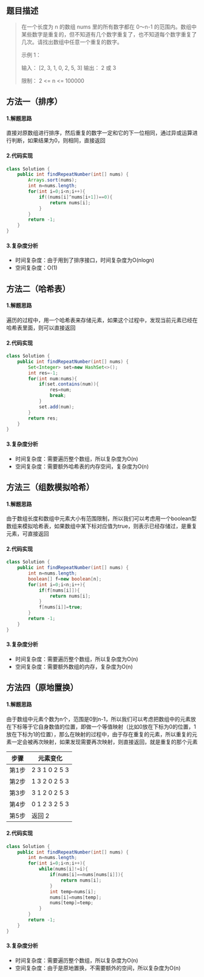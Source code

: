 ## 题目描述
> 在一个长度为 n 的数组 nums 里的所有数字都在 0～n-1 的范围内。数组中某些数字是重复的，但不知道有几个数字重复了，也不知道每个数字重复了几次。请找出数组中任意一个重复的数字。
>
> 示例 1：
>
> 输入： [2, 3, 1, 0, 2, 5, 3] 
> 输出： 2 或 3   
>
> 限制： 2 <= n <= 100000
## 方法一（排序）
#### 1.解题思路
直接对原数组进行排序，然后重复的数字一定和它的下一位相同，通过异或运算进行判断，如果结果为0，则相同，直接返回
#### 2.代码实现
```java
class Solution {
    public int findRepeatNumber(int[] nums) {
        Arrays.sort(nums);
        int n=nums.length;
        for(int i=0;i<n;i++){           
            if((nums[i]^nums[i+1])==0){
                return nums[i];
            }
        }
        return -1;
    }
}        
```
#### 3.复杂度分析

 - 时间复杂度：由于用到了排序接口，时间复杂度为O(nlogn) 
 - 空间复杂度：O(1)

## 方法二（哈希表）
#### 1.解题思路
遍历的过程中，用一个哈希表来存储元素，如果这个过程中，发现当前元素已经在哈希表里面，则可以直接返回
#### 2.代码实现
```java
class Solution {
    public int findRepeatNumber(int[] nums) {
        Set<Integer> set=new HashSet<>();
        int res=-1;
        for(int num:nums){
            if(set.contains(num)){
                res=num;
                break;
            }
            set.add(num);
        }
        return res;
    }
} 
```
#### 3.复杂度分析
 - 时间复杂度：需要遍历整个数组，所以复杂度为O(n)
 - 空间复杂度：需要额外哈希表的内存空间，复杂度为O(n)
## 方法三（组数模拟哈希）
#### 1.解题思路
由于数组长度和数组中元素大小有范围限制，所以我们可以考虑用一个boolean型数组来模拟哈希表，如果数组中某下标对应值为true，则表示已经存储过，是重复元素，可直接返回
#### 2.代码实现
```java
class Solution {
    public int findRepeatNumber(int[] nums) {
        int n=nums.length;
        boolean[] f=new boolean[n];
        for(int i=0;i<n;i++){           
            if(f[nums[i]]){
                return nums[i];
            }
            f[nums[i]]=true;
        }
        return -1;
    }
}
```
#### 3.复杂度分析
 - 时间复杂度：需要遍历整个数组，所以复杂度为O(n)
 - 空间复杂度：需要额外数组的内存，复杂度为O(n)
## 方法四（原地置换）
#### 1.解题思路
由于数组中元素个数为n个，范围是0到n-1，所以我们可以考虑把数组中的元素放在下标等于它自身数值的位置，即做一个等值映射（比如0放在下标为0的位置，1放在下标为1的位置），那么在映射的过程中，由于存在重复的元素，所以重复的元素一定会被再次映射，如果发现需要再次映射，则直接返回，就是重复的那个元素

| 步骤  | 元素变化      |
| ----- | ------------- |
| 第1步 | 2 3 1 0 2 5 3 |
| 第2步 | 1 3 2 0 2 5 3 |
| 第3步 | 3 1 2 0 2 5 3 |
| 第4步 | 0 1 2 3 2 5 3 |
| 第5步 | 返回 2        |


#### 2.代码实现

```java
class Solution {
    public int findRepeatNumber(int[] nums) {
        int n=nums.length;
        for(int i=0;i<n;i++){
            while(nums[i]!=i){
                if(nums[i]==nums[nums[i]]){
                    return nums[i];
                }
                int temp=nums[i];
                nums[i]=nums[temp];
                nums[temp]=temp;
            }
        }
        return -1;
    }
}
```
#### 3.复杂度分析
 - 时间复杂度：需要遍历整个数组，所以复杂度为O(n)
 - 空间复杂度：由于是原地置换，不需要额外的空间，所以复杂度为O(n)